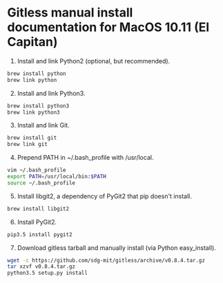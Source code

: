 # Gitless manual install documentation for MacOS 10.11 (El Capitan)

1. Install and link Python2 (optional, but recommended).

  ```bash
  brew install python
  brew link python
  ```

2. Install and link Python3.

  ```bash
  brew install python3
  brew link python3
  ```

3. Install and link Git.

  ```bash
  brew install git
  brew link git
  ```

4. Prepend PATH in ~/.bash_profile with /usr/local.

  ```bash
  vim ~/.bash_profile
  export PATH=/usr/local/bin:$PATH
  source ~/.bash_profile
  ```

5. Install libgit2, a dependency of PyGit2 that pip doesn't install.

  ```bash
  brew install libgit2
  ```

6. Install PyGit2.

  ```bash
  pip3.5 install pygit2
  ```

7. Download gitless tarball and manually install (via Python easy_install).

  ```bash
  wget -c https://github.com/sdg-mit/gitless/archive/v0.8.4.tar.gz 
  tar xzvf v0.8.4.tar.gz
  python3.5 setup.py install
  ```
